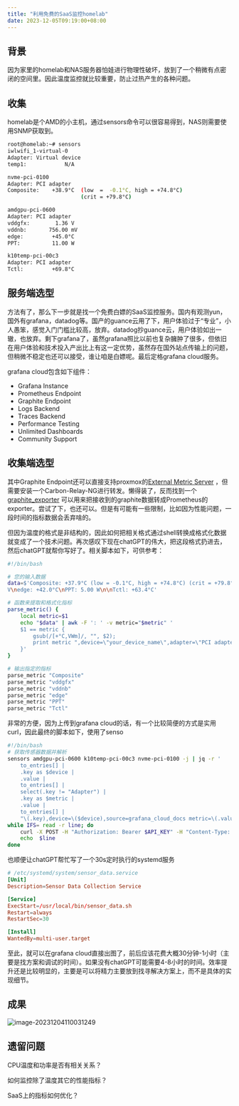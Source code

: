 ```yaml
---
title: "利用免费的SaaS监控homelab"
date: 2023-12-05T09:19:00+08:00
---
```

## 背景

因为家里的homelab和NAS服务器怕娃进行物理性破坏，放到了一个稍微有点密闭的空间里。因此温度监控就比较重要，防止过热产生的各种问题。

## 收集

homelab是个AMD的小主机，通过sensors命令可以很容易得到，NAS则需要使用SNMP获取到。

```bash
root@homelab:~# sensors
iwlwifi_1-virtual-0
Adapter: Virtual device
temp1:            N/A

nvme-pci-0100
Adapter: PCI adapter
Composite:    +38.9°C  (low  =  -0.1°C, high = +74.8°C)
                       (crit = +79.8°C)

amdgpu-pci-0600
Adapter: PCI adapter
vddgfx:        1.36 V
vddnb:       756.00 mV
edge:         +45.0°C
PPT:          11.00 W

k10temp-pci-00c3
Adapter: PCI adapter
Tctl:         +69.8°C
```

## 服务端选型

方法有了，那么下一步就是找一个免费白嫖的SaaS监控服务。国内有观测yun，国外有grafana，datadog等。国产的guance云用了下，用户体验过于“专业”，小人愚笨，感觉入门门槛比较高，放弃。datadog抄guance云，用户体验如出一辙，也放弃。剩下grafana了，虽然grafana照比以前也复杂臃肿了很多，但依旧在用户体验和技术投入产出比上有这一定优势，虽然存在国外站点传输上的问题，但稍微不稳定也还可以接受，谁让咱是白嫖呢。最后定格grafana cloud服务。

grafana cloud包含如下组件：

- Grafana Instance
- Prometheus Endpoint
- Graphite Endpoint
- Logs Backend
- Traces Backend
- Performance Testing
- Unlimited Dashboards
- Community Support

## 收集端选型

其中Graphite Endpoint还可以直接支持proxmox的[External Metric Server](https://pve.proxmox.com/wiki/External_Metric_Server) ，但需要安装一个Carbon-Relay-NG进行转发。懒得装了，反而找到一个[graphite_exporter](https://github.com/prometheus/graphite_exporter) 可以用来把接收到的graphite数据转成Prometheus的exporter。尝试了下，也还可以。但是有可能有一些限制，比如因为性能问题，一段时间的指标数据会丢弃啥的。

但因为温度的格式是非结构的，因此如何把相关格式通过shell转换成格式化数据就变成了一个技术问题。再次感叹下现在chatGPT的伟大，把这段格式扔进去，然后chatGPT就帮你写好了。相关脚本如下，可供参考：

```bash
#!/bin/bash

# 您的输入数据
data=$'Composite: +37.9°C (low = -0.1°C, high = +74.8°C) (crit = +79.8°C)\n\nvddgfx: 1.32 V\nvddnb: 749.00 m
V\nedge: +42.0°C\nPPT: 5.00 W\n\nTctl: +63.4°C'

# 函数来提取和格式化指标
parse_metric() {
    local metric=$1
    echo "$data" | awk -F ': ' -v metric="$metric" '
    $1 == metric {
        gsub(/[+°C,VWm]/, "", $2);
        print metric ",device=\"your_device_name\",adapter=\"PCI adapter\",source=\"grafana\" metric="$2
    }'
}

# 输出指定的指标
parse_metric "Composite"
parse_metric "vddgfx"
parse_metric "vddnb"
parse_metric "edge"
parse_metric "PPT"
parse_metric "Tctl"
```

非常的方便，因为上传到grafana cloud的话，有一个比较简便的方式是实用curl，因此最终的脚本如下，使用了senso

```bash
#!/bin/bash
# 获取传感器数据并解析
sensors amdgpu-pci-0600 k10temp-pci-00c3 nvme-pci-0100 -j | jq -r '
    to_entries[] |
    .key as $device |
    .value |
    to_entries[] |
    select(.key != "Adapter") |
    .key as $metric |
    .value |
    to_entries[] |
    "\(.key),device=\($device),source=grafana_cloud_docs metric=\(.value)"' |
while IFS= read -r line; do
    curl -X POST -H "Authorization: Bearer $API_KEY" -H "Content-Type: text/plain" "$URL" -d "$line"
    echo  $line
done
```

也顺便让chatGPT帮忙写了一个30s定时执行的systemd服务

```toml
# /etc/systemd/system/sensor_data.service
[Unit]
Description=Sensor Data Collection Service

[Service]
ExecStart=/usr/local/bin/sensor_data.sh
Restart=always
RestartSec=30

[Install]
WantedBy=multi-user.target
```

至此，就可以在grafana cloud直接出图了，前后应该花费大概30分钟-1小时（主要是找方案和调试的时间）。如果没有chatGPT可能需要4-8小时的时间。效率提升还是比较明显的，主要是可以将精力主要放到找寻解决方案上，而不是具体的实现细节。

## 成果

![image-20231204110031249](http://pic.chenym.net/blog/image-20231204110031249.png)

## 遗留问题

CPU温度和功率是否有相关关系？

如何监控除了温度其它的性能指标？

SaaS上的指标如何优化？